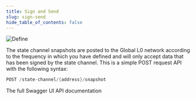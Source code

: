 ```yaml
---
title: Sign and Send
slug: sign-send
hide_table_of_contents: false
---
```


![Define](/img/statechannels/dataflow.png)

The state channel snapshots are posted to the Global L0 network according to the frequency in which you have defined and will only accept data that has been signed by the state channel. This is a simple POST request API with the following syntax: 

```scala
POST /state-channel/{address}/snapshot
```

The full Swagger UI API documentation